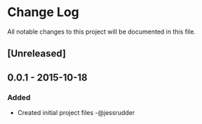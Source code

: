 # Change Log
All notable changes to this project will be documented in this file.

## [Unreleased]

## 0.0.1 - 2015-10-18
### Added
- Created initial project files -@jessrudder
